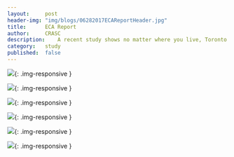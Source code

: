 ```yaml
---
layout: 	post
header-img:	"img/blogs/06282017ECAReportHeader.jpg"
title:      ECA Report
author:     CRASC
description:	A recent study shows no matter where you live, Toronto or Shanghai, more than 90% of children under 12 years old participate any sorts of extra curriculum activities.
category:	study
published:	false
---
```


![](/img/blogs/06282017ECAReport1.jpeg){: .img-responsive }

<!--more-->

![](/img/blogs/06282017ECAReport2.jpeg){: .img-responsive }

![](/img/blogs/06282017ECAReport3.jpeg){: .img-responsive }

![](/img/blogs/06282017ECAReport4.jpeg){: .img-responsive }

![](/img/blogs/06282017ECAReport5.jpeg){: .img-responsive }

![](/img/blogs/06282017ECAReport6.jpeg){: .img-responsive }

